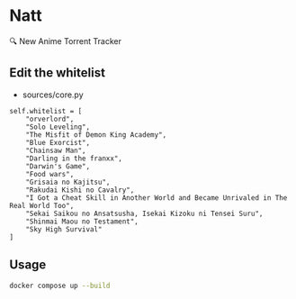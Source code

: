 # Natt
🔍 New Anime Torrent Tracker

## Edit the whitelist
- sources/core.py
```
self.whitelist = [
    "orverlord",
    "Solo Leveling",
    "The Misfit of Demon King Academy",
    "Blue Exorcist",
    "Chainsaw Man",
    "Darling in the franxx",
    "Darwin's Game",
    "Food wars",
    "Grisaia no Kajitsu",
    "Rakudai Kishi no Cavalry",
    "I Got a Cheat Skill in Another World and Became Unrivaled in The Real World Too",
    "Sekai Saikou no Ansatsusha, Isekai Kizoku ni Tensei Suru",
    "Shinmai Maou no Testament",
    "Sky High Survival"
]
```

## Usage
```BASH
docker compose up --build
```

